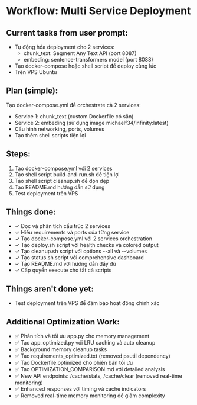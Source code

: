 # Workflow: Multi Service Deployment

## Current tasks from user prompt:
- Tự động hóa deployment cho 2 services:
  - chunk_text: Segment Any Text API (port 8087)
  - embeding: sentence-transformers model (port 8088)
- Tạo docker-compose hoặc shell script để deploy cùng lúc
- Trên VPS Ubuntu

## Plan (simple):
Tạo docker-compose.yml để orchestrate cả 2 services:
- Service 1: chunk_text (custom Dockerfile có sẵn)
- Service 2: embeding (sử dụng image michaelf34/infinity:latest)
- Cấu hình networking, ports, volumes
- Tạo thêm shell scripts tiện lợi

## Steps:
1. Tạo docker-compose.yml với 2 services
2. Tạo shell script build-and-run.sh để tiện lợi
3. Tạo shell script cleanup.sh để dọn dẹp
4. Tạo README.md hướng dẫn sử dụng
5. Test deployment trên VPS

## Things done:
- ✓ Đọc và phân tích cấu trúc 2 services
- ✓ Hiểu requirements và ports của từng service
- ✓ Tạo docker-compose.yml với 2 services orchestration
- ✓ Tạo deploy.sh script với health checks và colored output
- ✓ Tạo cleanup.sh script với options --all và --volumes
- ✓ Tạo status.sh script với comprehensive dashboard
- ✓ Tạo README.md với hướng dẫn đầy đủ
- ✓ Cấp quyền execute cho tất cả scripts

## Things aren't done yet:
- Test deployment trên VPS để đảm bảo hoạt động chính xác

## Additional Optimization Work:
- ✅ Phân tích và tối ưu app.py cho memory management
- ✅ Tạo app_optimized.py với LRU caching và auto cleanup
- ✅ Background memory cleanup tasks
- ✅ Tạo requirements_optimized.txt (removed psutil dependency)
- ✅ Tạo Dockerfile.optimized cho phiên bản tối ưu
- ✅ Tạo OPTIMIZATION_COMPARISON.md với detailed analysis
- ✅ New API endpoints: /cache/stats, /cache/clear (removed real-time monitoring)
- ✅ Enhanced responses với timing và cache indicators
- ✅ Removed real-time memory monitoring để giảm complexity 